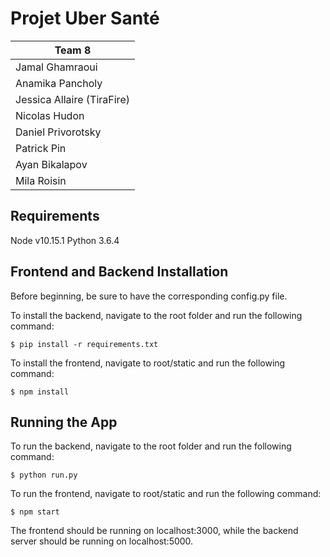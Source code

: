 # Projet Uber Santé

|Team 8|
|---|
|Jamal Ghamraoui|
|Anamika Pancholy|
|Jessica Allaire (TiraFire)|
|Nicolas Hudon|
|Daniel Privorotsky|
|Patrick Pin|
|Ayan Bikalapov|
|Mila Roisin|

## Requirements

Node v10.15.1
Python 3.6.4

## Frontend and Backend Installation

Before beginning, be sure to have the corresponding config.py file.

To install the backend, navigate to the root folder and run the following command:
```
$ pip install -r requirements.txt
```

To install the frontend, navigate to root/static and run the following command:
```
$ npm install
```

## Running the App

To run the backend, navigate to the root folder and run the following command:
```
$ python run.py
```

To run the frontend, navigate to root/static and run the following command:
```
$ npm start
```

The frontend should be running on localhost:3000, while the backend server should be running on localhost:5000.
